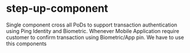 # step-up-component
Single component cross all PoDs to support transaction authentication using Ping Identity and Biometric. Whenever Mobile Application require customer to confirm transaction using Biometric/App pin. We have to use this components
